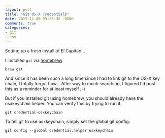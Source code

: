 ```yaml
---
layout: post
title: "Git OS-X Credentials"
date: 2015-11-09 03:33:38 -0800
comments: true
categories: 
- git
- osx
---
```

Setting up a fresh install of El Capitan...

I installed `git` via [homebrew](http://brew.sh):

`brew git`

And since it has been such a long time since I had to link git to the OS-X key chain, I totally forgot how... After way to much searching, I figured I'd post this as a reminder for at least myself ;-)

But if you installed git using homebrew, you should already have the osxkeychain helper. You can verify this by trying to run it:

`git credential-osxkeychain`

To tell git to use osxkeychain, simply set the global git config:

`git config --global credential.helper osxkeychain
`